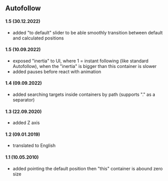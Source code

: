 ## Autofollow

#### 1.5 (30.12.2022)
* added "to default" slider to be able smoothly transition between default and calculated positions

#### 1.5 (10.09.2022)
* exposed "inertia" to UI, where 1 = instant following (like standard Autofollow), when the "inertia" is bigger than this container is slower
* added pauses before react with animation

#### 1.4 (09.09.2022)
* added searching targets inside containers by path (supports "." as a separator)

#### 1.3 (22.09.2020)
* added Z axis

#### 1.2 (09.01.2019)
* translated to English

#### 1.1 (10.05.2010)
* added pointing the default position then "this" container is abound zero size
